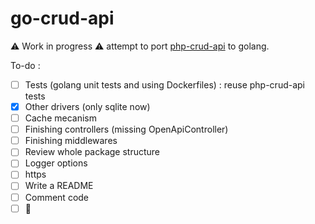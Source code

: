 # go-crud-api

:warning: Work in progress :warning: attempt to port [php-crud-api](https://github.com/mevdschee/php-crud-api) to golang.

To-do :
- [ ] Tests (golang unit tests and using Dockerfiles) : reuse php-crud-api tests
- [X] Other drivers (only sqlite now)
- [ ] Cache mecanism
- [ ] Finishing controllers (missing OpenApiController)
- [ ] Finishing middlewares
- [ ] Review whole package structure
- [ ] Logger options
- [ ] https
- [ ] Write a README
- [ ] Comment code
- [ ] :tada: